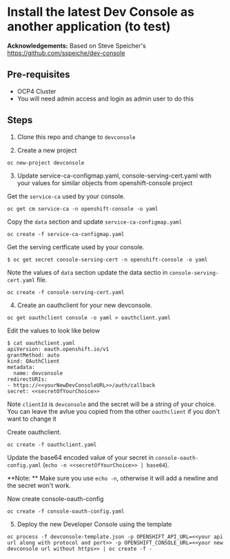# Install the latest Dev Console as another application (to test)

**Acknowledgements:** Based on Steve Speicher's https://github.com/sspeiche/dev-console

## Pre-requisites
* OCP4 Cluster
* You will need admin access and login as admin user to do this


## Steps

1. Clone this repo and change to `devconsole`

2. Create a new project
```
oc new-project devconsole
```

3. Update service-ca-configmap.yaml, console-serving-cert.yaml with your values for similar objects from openshift-console project

Get the `service-ca` used by your console.
```
oc get cm service-ca -n openshift-console -o yaml
```
Copy the `data` section and update `service-ca-configmap.yaml`

```
oc create -f service-ca-configmap.yaml 
```

Get the serving certficate used by your console.
```
$ oc get secret console-serving-cert -n openshift-console -o yaml
```

Note the values of `data` section update the data sectio in `console-serving-cert.yaml` file.

```
oc create -f console-serving-cert.yaml 
```

4. Create an oauthclient for your new devconsole.

```
oc get oauthclient console -o yaml > oauthclient.yaml
```

Edit the values to look like below

```
$ cat oauthclient.yaml 
apiVersion: oauth.openshift.io/v1
grantMethod: auto
kind: OAuthClient
metadata:
  name: devconsole
redirectURIs:
- https://<<yourNewDevConsoleURL>>/auth/callback
secret: <<secretOfYourChoice>>
```
Note `clientId` is `devconsole` and the secret will be a string of your choice. You can leave the avlue you copied from the other `oauthclient` if you don't want to change it

Create oauthclient.
```
oc create -f oauthclient.yaml
```

Update the base64 encoded value of your secret in `console-oauth-config.yaml` (`echo -n <<secretOfYourChoice>> | base64`).

**Note: ** Make sure you use `echo -n`, otherwise it will add a newline and the secret won't work.

Now create console-oauth-config
```
oc create -f console-oauth-config.yaml
```

5. Deploy the new Developer Console using the template

```
oc process -f devconsole-template.json -p OPENSHIFT_API_URL=<<your api url along with protocol and port>> -p OPENSHIFT_CONSOLE_URL=<<your new devconsole url without https>> | oc create -f -
```
